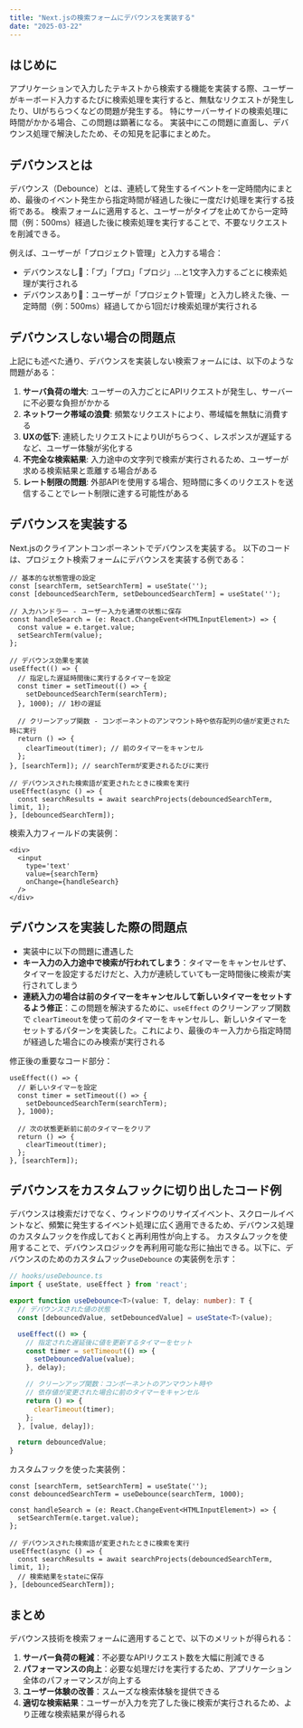 ```yaml
---
title: "Next.jsの検索フォームにデバウンスを実装する"
date: "2025-03-22"
---
```


## はじめに

アプリケーションで入力したテキストから検索する機能を実装する際、ユーザーがキーボード入力するたびに検索処理を実行すると、無駄なリクエストが発生したり、UIがちらつくなどの問題が発生する。
特にサーバーサイドの検索処理に時間がかかる場合、この問題は顕著になる。
実装中にこの問題に直面し、デバウンス処理で解決したため、その知見を記事にまとめた。

## デバウンスとは

デバウンス（Debounce）とは、連続して発生するイベントを一定時間内にまとめ、最後のイベント発生から指定時間が経過した後に一度だけ処理を実行する技術である。
検索フォームに適用すると、ユーザーがタイプを止めてから一定時間（例：500ms）経過した後に検索処理を実行することで、不要なリクエストを削減できる。

例えば、ユーザーが「プロジェクト管理」と入力する場合：

- デバウンスなし🙅：「プ」「プロ」「プロジ」...と1文字入力するごとに検索処理が実行される
- デバウンスあり🙆：ユーザーが「プロジェクト管理」と入力し終えた後、一定時間（例：500ms）経過してから1回だけ検索処理が実行される

## デバウンスしない場合の問題点

上記にも述べた通り、デバウンスを実装しない検索フォームには、以下のような問題がある：

1. **サーバ負荷の増大**: ユーザーの入力ごとにAPIリクエストが発生し、サーバーに不必要な負担がかかる
2. **ネットワーク帯域の浪費**: 頻繁なリクエストにより、帯域幅を無駄に消費する
3. **UXの低下**: 連続したリクエストによりUIがちらつく、レスポンスが遅延するなど、ユーザー体験が劣化する
4. **不完全な検索結果**: 入力途中の文字列で検索が実行されるため、ユーザーが求める検索結果と乖離する場合がある
5. **レート制限の問題**: 外部APIを使用する場合、短時間に多くのリクエストを送信することでレート制限に達する可能性がある

## デバウンスを実装する

Next.jsのクライアントコンポーネントでデバウンスを実装する。
以下のコードは、プロジェクト検索フォームにデバウンスを実装する例である：

```tsx
// 基本的な状態管理の設定
const [searchTerm, setSearchTerm] = useState('');
const [debouncedSearchTerm, setDebouncedSearchTerm] = useState('');

// 入力ハンドラー - ユーザー入力を通常の状態に保存
const handleSearch = (e: React.ChangeEvent<HTMLInputElement>) => {
  const value = e.target.value;
  setSearchTerm(value);
};

// デバウンス効果を実装
useEffect(() => {
  // 指定した遅延時間後に実行するタイマーを設定
  const timer = setTimeout(() => {
    setDebouncedSearchTerm(searchTerm);
  }, 1000); // 1秒の遅延

  // クリーンアップ関数 - コンポーネントのアンマウント時や依存配列の値が変更された時に実行
  return () => {
    clearTimeout(timer); // 前のタイマーをキャンセル
  };
}, [searchTerm]); // searchTermが変更されるたびに実行

// デバウンスされた検索語が変更されたときに検索を実行
useEffect(async () => {
  const searchResults = await searchProjects(debouncedSearchTerm, limit, 1);
}, [debouncedSearchTerm]);
```

検索入力フィールドの実装例：
```tsx
<div>
  <input
    type='text'
    value={searchTerm}
    onChange={handleSearch}
  />
</div>
```

## デバウンスを実装した際の問題点

- 実装中に以下の問題に遭遇した
- **キー入力の入力途中で検索が行われてしまう**：タイマーをキャンセルせず、タイマーを設定するだけだと、入力が連続していても一定時間後に検索が実行されてしまう
- **連続入力の場合は前のタイマーをキャンセルして新しいタイマーをセットするよう修正**：この問題を解決するために、`useEffect` のクリーンアップ関数で `clearTimeout`を使って前のタイマーをキャンセルし、新しいタイマーをセットするパターンを実装した。これにより、最後のキー入力から指定時間が経過した場合にのみ検索が実行される

修正後の重要なコード部分：

```tsx
useEffect(() => {
  // 新しいタイマーを設定
  const timer = setTimeout(() => {
    setDebouncedSearchTerm(searchTerm);
  }, 1000);

  // 次の状態更新前に前のタイマーをクリア
  return () => {
    clearTimeout(timer);
  };
}, [searchTerm]);
```

## デバウンスをカスタムフックに切り出したコード例

デバウンスは検索だけでなく、ウィンドウのリサイズイベント、スクロールイベントなど、頻繁に発生するイベント処理に広く適用できるため、デバウンス処理のカスタムフックを作成しておくと再利用性が向上する。
カスタムフックを使用することで、デバウンスロジックを再利用可能な形に抽出できる。以下に、デバウンスのためのカスタムフック`useDebounce` の実装例を示す：

```ts
// hooks/useDebounce.ts
import { useState, useEffect } from 'react';

export function useDebounce<T>(value: T, delay: number): T {
  // デバウンスされた値の状態
  const [debouncedValue, setDebouncedValue] = useState<T>(value);

  useEffect(() => {
    // 指定された遅延後に値を更新するタイマーをセット
    const timer = setTimeout(() => {
      setDebouncedValue(value);
    }, delay);

    // クリーンアップ関数：コンポーネントのアンマウント時や
    // 依存値が変更された場合に前のタイマーをキャンセル
    return () => {
      clearTimeout(timer);
    };
  }, [value, delay]);

  return debouncedValue;
}
```

カスタムフックを使った実装例：

```tsx
const [searchTerm, setSearchTerm] = useState('');
const debouncedSearchTerm = useDebounce(searchTerm, 1000);

const handleSearch = (e: React.ChangeEvent<HTMLInputElement>) => {
  setSearchTerm(e.target.value);
};

// デバウンスされた検索語が変更されたときに検索を実行
useEffect(async () => {
  const searchResults = await searchProjects(debouncedSearchTerm, limit, 1);
  // 検索結果をstateに保存
}, [debouncedSearchTerm]);
```

## まとめ

デバウンス技術を検索フォームに適用することで、以下のメリットが得られる：

1. **サーバー負荷の軽減**：不必要なAPIリクエスト数を大幅に削減できる
2. **パフォーマンスの向上**：必要な処理だけを実行するため、アプリケーション全体のパフォーマンスが向上する
3. **ユーザー体験の改善**：スムーズな検索体験を提供できる
4. **適切な検索結果**：ユーザーが入力を完了した後に検索が実行されるため、より正確な検索結果が得られる